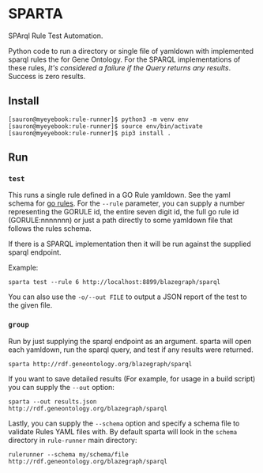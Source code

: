 # SPARTA

SPArql Rule Test Automation.

Python code to run a directory or single file of yamldown with implemented
sparql rules the for Gene Ontology. For the SPARQL implementations of these rules,
_It's considered a failure if the Query returns any results_. Success is zero
results.

## Install

    [sauron@myeyebook:rule-runner]$ python3 -m venv env
    [sauron@myeyebook:rule-runner]$ source env/bin/activate
    [sauron@myeyebook:rule-runner]$ pip3 install .

## Run

### `test`

This runs a single rule defined in a GO Rule yamldown. See the yaml schema for
[go rules](../../metadata/rules.schema.yml). For the `--rule` parameter, you
can supply a number representing the GORULE id, the entire seven digit id, the
full go rule id (GORULE:nnnnnnn) or just a path directly to some yamldown file
that follows the rules schema.

If there is a SPARQL implementation then it will be run against the supplied
sparql endpoint.

Example:

    sparta test --rule 6 http://localhost:8899/blazegraph/sparql

You can also use the `-o/--out FILE` to output a JSON report of the test to the
given file.


### `group`

Run by just supplying the sparql endpoint as an argument. sparta will open each
yamldown, run the sparql query, and test if any results were returned.

    sparta http://rdf.geneontology.org/blazegraph/sparql

If you want to save detailed results (For example, for usage in a build script)
you can supply the `--out` option:

    sparta --out results.json http://rdf.geneontology.org/blazegraph/sparql

Lastly, you can supply the `--schema` option and specify a schema file to
validate Rules YAML files with. By default sparta will look in the `schema`
directory in `rule-runner` main directory:

    rulerunner --schema my/schema/file http://rdf.geneontology.org/blazegraph/sparql
